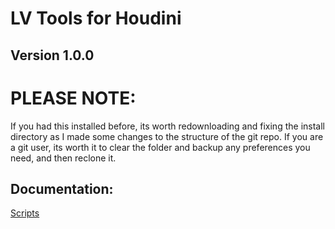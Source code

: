 # LV Tools for Houdini

## Version 1.0.0

# PLEASE NOTE:

If you had this installed before, its worth redownloading and fixing the install directory as I made some changes to the structure of the git repo.
If you are a git user, its worth it to clear the folder and backup any preferences you need, and then reclone it.

## Documentation:

[Scripts](/scripts/python/README.md)

